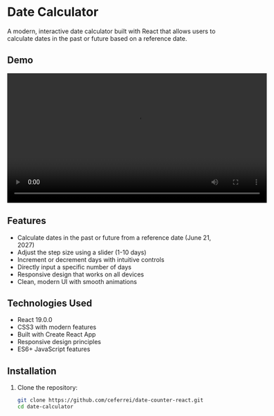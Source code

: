 # Date Calculator


A modern, interactive date calculator built with React that allows users to calculate dates in the past or future based on a reference date.

## Demo

<div align="center">
  <video src="https://github.com/user-attachments/assets/a78eea6f-a5fa-41d9-a0ef-720e9720ecab" controls width="600">
    Seu navegador não suporta o elemento de vídeo.
  </video>
</div>

## Features

- Calculate dates in the past or future from a reference date (June 21, 2027)
- Adjust the step size using a slider (1-10 days)
- Increment or decrement days with intuitive controls
- Directly input a specific number of days
- Responsive design that works on all devices
- Clean, modern UI with smooth animations

## Technologies Used

- React 19.0.0
- CSS3 with modern features
- Built with Create React App
- Responsive design principles
- ES6+ JavaScript features

## Installation

1. Clone the repository:
   ```bash
   git clone https://github.com/ceferrei/date-counter-react.git
   cd date-calculator
   ```
